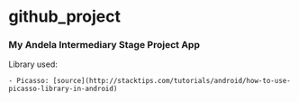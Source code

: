 # github_project

### My Andela Intermediary Stage Project App

Library used:

    - Picasso: [source](http://stacktips.com/tutorials/android/how-to-use-picasso-library-in-android)

